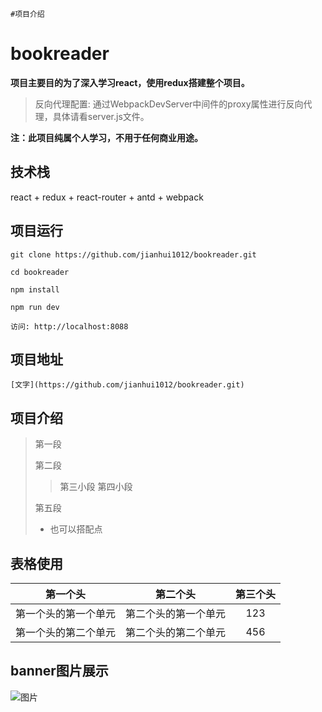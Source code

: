 ```
#项目介绍
```

# bookreader

**项目主要目的为了深入学习react，使用redux搭建整个项目。**

>反向代理配置: 通过WebpackDevServer中间件的proxy属性进行反向代理，具体请看server.js文件。

__注：此项目纯属个人学习，不用于任何商业用途。__

## 技术栈

react + redux + react-router + antd + webpack 


## 项目运行

```
git clone https://github.com/jianhui1012/bookreader.git

cd bookreader

npm install

npm run dev

访问: http://localhost:8088

```
## 项目地址

```
[文字](https://github.com/jianhui1012/bookreader.git)
```

## 项目介绍

>第一段
>
>第二段
>
>>第三小段
>>第四小段
>
>第五段
> 
> *  也可以搭配点


## 表格使用

第一个头|第二个头|第三个头
:-------:|:------:|:-------:
第一个头的第一个单元|第二个头的第一个单元|123
第一个头的第二个单元|第二个头的第二个单元|456

## banner图片展示

![图片](https://github.com/zgc-we/SystemDevelop/blob/master/src/public/images/banner2.jpg)


